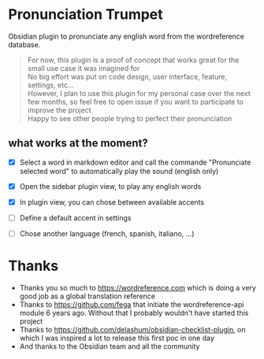 # Pronunciation Trumpet

Obsidian plugin to pronunciate any english word from the wordreference database.

> For now, this plugin is a proof of concept that works great for the small use case it was imagined for\
> No big effort was put on code design, user interface, feature, settings, etc...\
> However, I plan to use this plugin for my personal case over the next few months, so feel free to open issue if you want to participate to improve the project\
> Happy to see other people trying to perfect their pronunciation


## what works at the moment?

- [x] Select a word in markdown editor and call the commande "Pronunciate selected word" to automatically play the sound (english only)
- [x] Open the sidebar plugin view, to play any english words
- [x] In plugin view, you can chose between available accents
- [ ] Define a default accent in settings
- [ ] Chose another language (french, spanish, italiano, ...)


# Thanks

- Thanks you so much to https://wordreference.com which is doing a very good job as a global translation reference
- Thanks to https://github.com/fega that initiate the wordreference-api module 6 years ago. Without that I probably wouldn't have started this project
- Thanks to https://github.com/delashum/obsidian-checklist-plugin, on which I was inspired a lot to release this first poc in one day
- And thanks to the Obsidian team and all the community